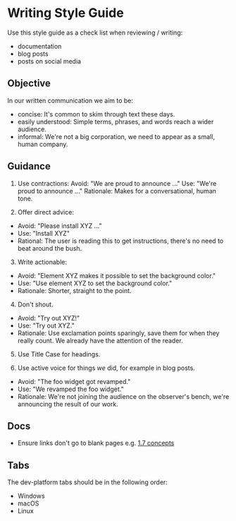 <!-- Copyright © SixtyFPS GmbH <info@slint.dev> ; SPDX-License-Identifier: MIT -->
# Writing Style Guide

Use this style guide as a check list when reviewing / writing:

  - documentation
  - blog posts
  - posts on social media

## Objective

In our written communication we aim to be:

  - concise: It's common to skim through text these days.
  - easily understood: Simple terms, phrases, and words reach a wider audience.
  - informal: We're not a big corporation, we need to appear as a small, human company.

## Guidance

 1. Use contractions:
   Avoid: "We are proud to announce ..."
   Use: "We're proud to announce ..."
   Rationale: Makes for a conversational, human tone.

 2. Offer direct advice:
   - Avoid: "Please install XYZ ..."
   - Use: "Install XYZ"
   - Rational: The user is reading this to get instructions, there's no need to beat around the bush.

 3. Write actionable:
   - Avoid: "Element XYZ makes it possible to set the background color."
   - Use: "Use element XYZ to set the background color."
   - Rationale: Shorter, straight to the point.

 4. Don't shout.
   - Avoid: "Try out XYZ!"
   - Use: "Try out XYZ."
   - Rationale: Use exclamation points sparingly, save them for when they really count. We already have the attention of the reader.

 5. Use Title Case for headings.
  
 6. Use active voice for things *we* did, for example in blog posts.
   - Avoid: "The foo widget got revamped."
   - Use: "We revamped the foo widget."
   - Rationale: We're not joining the audience on the observer's bench, we're announcing the result of our work.

## Docs

  - Ensure links don't go to blank pages e.g. [1.7 concepts](https://releases.slint.dev/1.7.0/docs/slint/src/language/concepts/)


## Tabs
The dev-platform tabs should be in the following order:
- Windows
- macOS
- Linux
